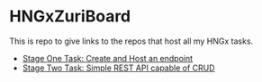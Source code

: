 # HNGxZuriBoard

This is repo to give links to the repos that host all my HNGx tasks.

- [Stage One Task: Create and Host an endpoint](https://github.com/prmpsmart/hng_task_2)
- [Stage Two Task: Simple REST API capable of CRUD](https://github.com/prmpsmart/hgnx_backend)
